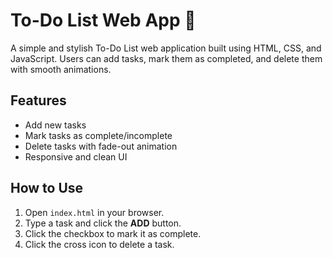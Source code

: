 # To-Do List Web App 📝

A simple and stylish To-Do List web application built using HTML, CSS, and JavaScript. Users can add tasks, mark them as completed, and delete them with smooth animations.

## Features
- Add new tasks
- Mark tasks as complete/incomplete
- Delete tasks with fade-out animation
- Responsive and clean UI

## How to Use
1. Open `index.html` in your browser.
2. Type a task and click the **ADD** button.
3. Click the checkbox to mark it as complete.
4. Click the cross icon to delete a task.


